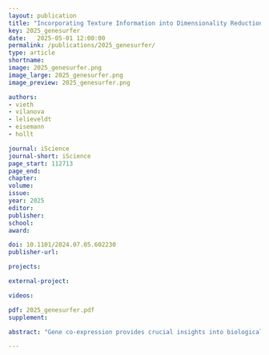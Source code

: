 ```yaml
---
layout: publication
title: "Incorporating Texture Information into Dimensionality Reduction for High-Dimensional Images"
key: 2025_genesurfer
date:   2025-05-01 12:00:00
permalink: /publications/2025_genesurfer/
type: article
shortname: 
image: 2025_genesurfer.png
image_large: 2025_genesurfer.png
image_preview: 2025_genesurfer.png

authors:
- vieth
- vilanova
- lelieveldt
- eisemann
- hollt

journal: iScience
journal-short: iScience
page_start: 112713
page_end: 
chapter:
volume: 
issue: 
year: 2025
editor:
publisher:
school:
award:

doi: 10.1101/2024.07.05.602230
publisher-url:

projects:

external-project:

videos:

pdf: 2025_genesurfer.pdf
supplement:

abstract: "Gene co-expression provides crucial insights into biological functions, however, there is a lack of exploratory analysis tools for localized gene co-expression in large-scale datasets. We present GeneSurfer, an interactive interface designed to explore localized transcriptome-wide gene co-expression patterns in the 3D spatial domain. Key features of GeneSurfer include transcriptome-wide gene filtering and gene clustering based on spatial local co-expression within transcriptomically similar cells, multi-slice 3D rendering of average expression of gene clusters, and on-the-fly Gene Ontology term annotation of co-expressed gene sets. Additionally, GeneSurfer offers multiple linked views for investigating individual genes or gene co-expression in the spatial domain at each exploration stage. Demonstrating its utility with both spatially resolved transcriptomics and single-cell RNA sequencing data from the Allen Brain Cell Atlas, GeneSurfer effectively identifies and annotates localized transcriptome-wide co-expression, providing biological insights and facilitating hypothesis generation and validation."

---
```

